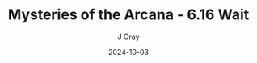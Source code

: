 ---
title: 'Mysteries of the Arcana - 6.16 Wait'
alt: 'Mysteries of the Arcana'
date: '2024-10-03'
author: 'J Gray'
artist: 'Keira'
---